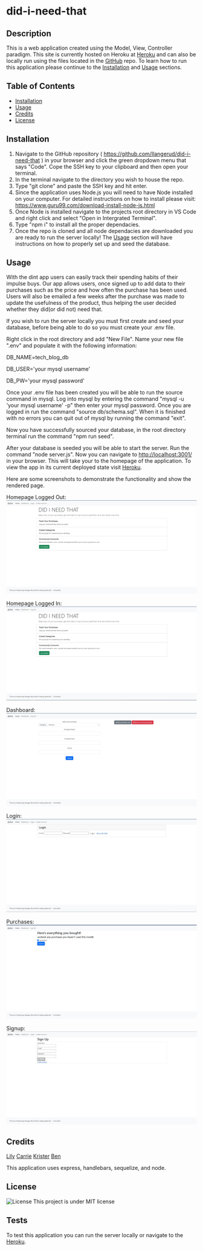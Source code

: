 # did-i-need-that

## Description
This is a web application created using the Model, View, Controller paradigm. This site is currently hosted on Heroku at [Heroku](https://did-i-need-that.herokuapp.com/) and can also be locally run using the files located in the [GitHub](https://github.com/llangerud/did-i-need-that) repo. To learn how to run this application please continue to the [Installation](#installation) and [Usage](#usage) sections.

## Table of Contents

- [Installation](#installation)
- [Usage](#usage)
- [Credits](#credits)
- [License](#license)

## Installation
1. Navigate to the GitHub repository ( https://github.com/llangerud/did-i-need-that ) in your browser and click the green dropdown menu that says "Code". Cope the SSH key to your clipboard and then open your terminal.
2. In the terminal navigate to the directory you wish to house the repo.
3. Type "git clone" and paste the SSH key and hit enter.
4. Since the application uses Node.js you will need to have Node installed on your computer. For detailed instructions on how to install please visit: https://www.guru99.com/download-install-node-js.html
5. Once Node is installed navigate to the projects root directory in VS Code and right click and select "Open in Intergrated Terminal".
6. Type "npm i" to install all the proper dependacies.
7. Once the repo is cloned and all node dependacies are downloaded you are ready to run the server locally! The [Usage](#usage) section will have instructions on how to properly set up and seed the database.

## Usage
With the dint app users can easily track their spending habits of their impulse buys. Our app allows users, once signed up to add data to their purchases such as the price and how often the purchase has been used. Users will also be emailed a few weeks after the purchase was made to update the usefulness of the product, thus helping the user decided whether they did(or did not) need that.

If you wish to run the server locally you must first create and seed your database, before being able to do so you must create your .env file.

Right click in the root directory and add "New File". Name your new file ".env" and populate it with the following information:

DB_NAME=tech_blog_db

DB_USER='your mysql username'

DB_PW='your mysql password'

Once your .env file has been created you will be able to run the source command in mysql. Log into mysql by entering the command "mysql -u 'your mysql username' -p" then enter your mysql password. Once you are logged in run the command "source db/schema.sql". When it is finished with no errors you can quit out of mysql by running the command "exit".

Now you have successfully sourced your database, in the root directory terminal run the command "npm run seed".

After your database is seeded you will be able to start the server. Run the command "node server.js". Now you can navigate to [http://localhost:3001/](http://localhost:3001/) in your browser. This will take your to the homepage of the application. To view the app in its current deployed state visit [Heroku](https://did-i-need-that.herokuapp.com/).

Here are some screenshots to demonstrate the functionality and show the rendered page.

Homepage Logged Out:![Image](public\assets\HomepageLoggedOut.jpg)

Homepage Logged In:![Image](public\assets\HomepageLoggedIn.jpg)

Dashboard:![Image](public\assets\Dashboard.jpg)

Login:![Image](public\assets\Login.jpg)

Purchases:![Image](public\assets\Purchases.jpg)

Signup:![Image](public\assets\Signup.jpg)

## Credits
[Lily](https://github.com/llangerud)
[Carrie](https://github.com/CarrieLJ)
[Krister](https://github.com/kristermyr)
[Ben](https://github.com/Benmarz10)

This application uses express, handlebars, sequelize, and node.

## License
![License](https://img.shields.io/badge/License-MIT-yellow.svg)
This project is under MIT license

## Tests
To test this application you can run the server locally or navigate to the [Heroku](https://did-i-need-that.herokuapp.com/).